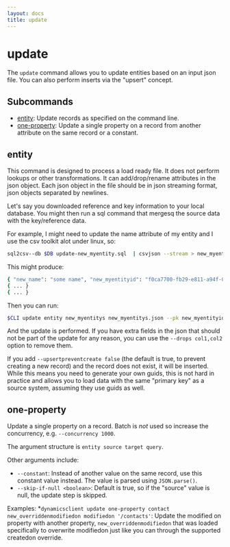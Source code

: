 ```yaml
---
layout: docs
title: update
---
```


# update

The `update` command allows you to update entities based on an input json
file. You can also perform inserts via the "upsert" concept.

## Subcommands
* [entity](#entity): Update records as specified on the command line.
* [one-property](#one-property): Update a single property on a record from another attribute on the same record or a constant.


## entity

This command is designed to process a load ready file. It does not perform
lookups or other transformations. It can add/drop/rename attributes in the json
object. Each json object in the file should be in json streaming format, json
objects separated by newlines.

Let's say you downloaded reference and key information to your local
database. You might then run a sql command that mergesq the source data with the
key/reference data.

For example, I might need to update the name attribute of my entity and I use
the csv toolkit alot under linux, so:

```sh
sql2csv--db $DB update-new_myentity.sql  | csvjson --stream > new_myentity_name_update.json

```

This might produce:
```sh
{ "new_name": "some name", "new_myentityid": "f0ca7700-fb29-e811-a94f-000d3a324a3e" }
{ ... }
{ ... }
```

Then you can run:
```sh
$CLI update entity new_myentitys new_myentitys.json --pk new_myentityid
```

And the update is performed. If you have extra fields in the json that should
not be part of the update for any reason, you can use the `--drops col1,col2`
option to remove them.

If you add `--upsertpreventcreate false` (the default is true, to prevent
creating a new record) and the record does not exist, it will be inserted. While
this means you need to generate your own guids, this is not hard in practice and
allows you to load data with the same "primary key" as a source system, assuming
they use guids as well.

## one-property

Update a single property on a record. Batch is *not* used so increase the concurrency, e.g. `--concurrency 1000`.

The argument structure is `entity source target query`.

Other arguments include:
* `--constant`: Instead of another value on the same record, use this constant value instead. The value is parsed using `JSON.parse()`.
* `--skip-if-null <boolean>`: Default is true, so if the "source" value is null, the update step is skipped.

Examples:
*`dynamicsclient update one-property contact new_overriddenmodifiedon modifiedon '/contacts'`: Update the modified on property with another property, `new_overriddenmodifiedon` that was loaded specifically to overwrite modifiedon just like you can through the supported createdon override.
